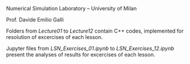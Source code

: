 Numerical Simulation Laboratory – University of Milan

Prof. Davide Emilio Galli


Folders from _Lecture01_ to _Lecture12_ contain C++ codes, implemented for resolution of excercises of each lesson.

Jupyter files from _LSN_Exercises_01.ipynb_ to _LSN_Exercises_12.ipynb_ present the analyses of results for excercises of each lesson.
